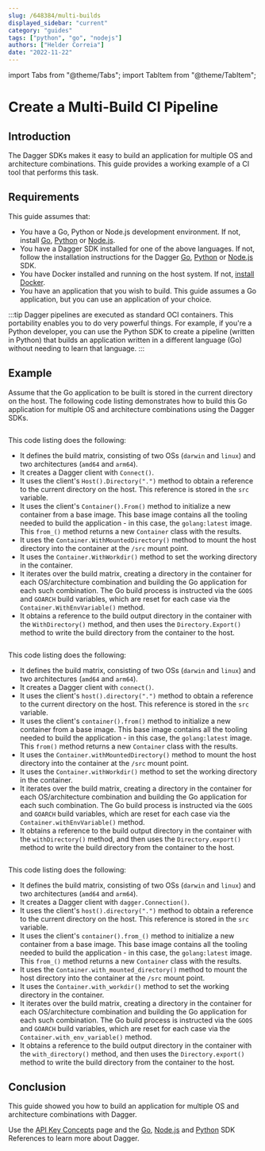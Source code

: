 ```yaml
---
slug: /648384/multi-builds
displayed_sidebar: "current"
category: "guides"
tags: ["python", "go", "nodejs"]
authors: ["Helder Correia"]
date: "2022-11-22"
---
```


import Tabs from "@theme/Tabs";
import TabItem from "@theme/TabItem";

# Create a Multi-Build CI Pipeline

## Introduction

The Dagger SDKs makes it easy to build an application for multiple OS and architecture combinations. This guide provides a working example of a CI tool that performs this task.

## Requirements

This guide assumes that:

- You have a Go, Python or Node.js development environment. If not, install [Go](https://go.dev/doc/install), [Python](https://www.python.org/downloads/) or [Node.js](https://nodejs.org/en/download/).
- You have a Dagger SDK installed for one of the above languages. If not, follow the installation instructions for the Dagger [Go](../sdk/go/371491-install.md), [Python](../sdk/python/866944-install.md) or [Node.js](../sdk/nodejs/835948-install.md) SDK.
- You have Docker installed and running on the host system. If not, [install Docker](https://docs.docker.com/engine/install/).
- You have an application that you wish to build. This guide assumes a Go application, but you can use an application of your choice.

:::tip
Dagger pipelines are executed as standard OCI containers. This portability enables you to do very powerful things. For example, if you're a Python developer, you can use the Python SDK to create a pipeline (written in Python) that builds an application written in a different language (Go) without needing to learn that language.
:::

## Example

Assume that the Go application to be built is stored in the current directory on the host. The following code listing demonstrates how to build this Go application for multiple OS and architecture combinations using the Dagger SDKs.

<Tabs groupId="language" className="embeds">
<TabItem value="Go">

```go file=./snippets/multi-builds/main.go
```

This code listing does the following:

- It defines the build matrix, consisting of two OSs (`darwin` and `linux`) and two architectures (`amd64` and `arm64`).
- It creates a Dagger client with `Connect()`.
- It uses the client's `Host().Directory(".")` method to obtain a reference to the current directory on the host. This reference is stored in the `src` variable.
- It uses the client's `Container().From()` method to initialize a new container from a base image. This base image contains all the tooling needed to build the application - in this case, the `golang:latest` image. This `from_()` method returns a new `Container` class with the results.
- It uses the `Container.WithMountedDirectory()` method to mount the host directory into the container at the `/src` mount point.
- It uses the `Container.WithWorkdir()` method to set the working directory in the container.
- It iterates over the build matrix, creating a directory in the container for each OS/architecture combination and building the Go application for each such combination. The Go build process is instructed via the `GOOS` and `GOARCH` build variables, which are reset for each case via the `Container.WithEnvVariable()` method.
- It obtains a reference to the build output directory in the container with the `WithDirectory()` method, and then uses the `Directory.Export()` method to write the build directory from the container to the host.

</TabItem>
<TabItem value="Node.js">

```javascript file=./snippets/multi-builds/index.mts
```

This code listing does the following:

- It defines the build matrix, consisting of two OSs (`darwin` and `linux`) and two architectures (`amd64` and `arm64`).
- It creates a Dagger client with `connect()`.
- It uses the client's `host().directory(".")` method to obtain a reference to the current directory on the host. This reference is stored in the `src` variable.
- It uses the client's `container().from()` method to initialize a new container from a base image. This base image contains all the tooling needed to build the application - in this case, the `golang:latest` image. This `from()` method returns a new `Container` class with the results.
- It uses the `Container.withMountedDirectory()` method to mount the host directory into the container at the `/src` mount point.
- It uses the `Container.withWorkdir()` method to set the working directory in the container.
- It iterates over the build matrix, creating a directory in the container for each OS/architecture combination and building the Go application for each such combination. The Go build process is instructed via the `GOOS` and `GOARCH` build variables, which are reset for each case via the `Container.withEnvVariable()` method.
- It obtains a reference to the build output directory in the container with the `withDirectory()` method, and then uses the `Directory.export()` method to write the build directory from the container to the host.

</TabItem>
<TabItem value="Python">

```python file=./snippets/multi-builds/main.py
```

This code listing does the following:

- It defines the build matrix, consisting of two OSs (`darwin` and `linux`) and two architectures (`amd64` and `arm64`).
- It creates a Dagger client with `dagger.Connection()`.
- It uses the client's `host().directory(".")` method to obtain a reference to the current directory on the host. This reference is stored in the `src` variable.
- It uses the client's `container().from_()` method to initialize a new container from a base image. This base image contains all the tooling needed to build the application - in this case, the `golang:latest` image. This `from_()` method returns a new `Container` class with the results.
- It uses the `Container.with_mounted_directory()` method to mount the host directory into the container at the `/src` mount point.
- It uses the `Container.with_workdir()` method to set the working directory in the container.
- It iterates over the build matrix, creating a directory in the container for each OS/architecture combination and building the Go application for each such combination. The Go build process is instructed via the `GOOS` and `GOARCH` build variables, which are reset for each case via the `Container.with_env_variable()` method.
- It obtains a reference to the build output directory in the container with the `with_directory()` method, and then uses the `Directory.export()` method to write the build directory from the container to the host.

</TabItem>
</Tabs>

## Conclusion

This guide showed you how to build an application for multiple OS and architecture combinations with Dagger.

Use the [API Key Concepts](../api/975146-concepts.mdx) page and the [Go](https://pkg.go.dev/dagger.io/dagger), [Node.js](../sdk/nodejs/reference/modules.md) and [Python](https://dagger-io.readthedocs.org/) SDK References to learn more about Dagger.
